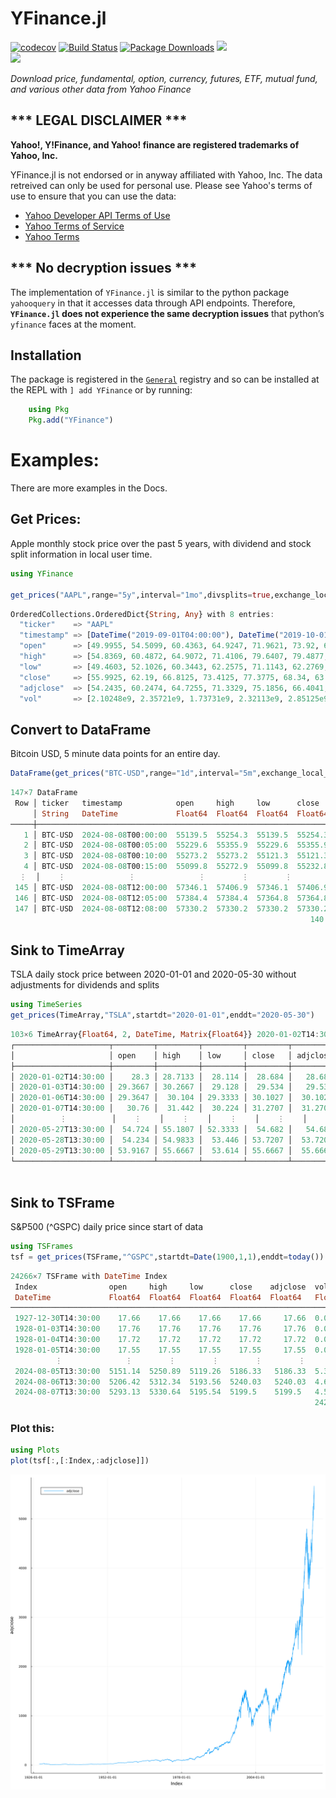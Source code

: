 # YFinance.jl
[![codecov](https://codecov.io/github/eohne/YFinance.jl/graph/badge.svg?token=MYY3JY9HBH)](https://codecov.io/github/eohne/YFinance.jl)
[![Build Status](https://github.com/eohne/YFinance.jl/actions/workflows/CI.yml/badge.svg?branch=master)](https://github.com/eohne/YFinance.jl/actions/workflows/CI.yml?query=branch%3Amaster)
[![Package Downloads](https://img.shields.io/badge/dynamic/json?url=http%3A%2F%2Fjuliapkgstats.com%2Fapi%2Fv1%2Ftotal_downloads%2FYFinance&query=total_requests&label=Downloads)](http://juliapkgstats.com/pkg/YFinance)
[![][docs-stable-img]][docs-stable-url]  
[![][docs-dev-img]][docs-dev-url]  

*Download price, fundamental, option, currency, futures, ETF, mutual fund, and various other data from Yahoo Finance*  


## \*\*\* LEGAL DISCLAIMER \*\*\*
**Yahoo!, Y!Finance, and Yahoo! finance are registered trademarks of
Yahoo, Inc.**

YFinance.jl is not endorsed or in anyway affiliated with Yahoo, Inc. The data retreived can only be used for personal use. 
Please see Yahoo's terms of use to ensure that you can use the data:
 - [Yahoo Developer API Terms of Use](https://policies.yahoo.com/us/en/yahoo/terms/product-atos/apiforydn/index.htm)
 - [Yahoo Terms of Service](https://legal.yahoo.com/us/en/yahoo/terms/otos/index.html)
 - [Yahoo Terms](https://policies.yahoo.com/us/en/yahoo/terms/index.htm)


## \*\*\* No decryption issues \*\*\*
The implementation of `YFinance.jl` is similar to the python package `yahooquery` in that it accesses data through API endpoints. Therefore, **`YFinance.jl` does not experience the same decryption issues** that python’s `yfinance` faces at the moment.


## Installation

The package is registered in the [`General`](https://github.com/JuliaRegistries/General) registry and so can be installed at the REPL with `] add YFinance` or by running:
```julia 
    using Pkg 
    Pkg.add("YFinance")
```

# Examples:

There are more examples in the Docs.

## Get Prices:  
Apple monthly stock price over the past 5 years, with dividend and stock split information in local user time.  

```julia
using YFinance

get_prices("AAPL",range="5y",interval="1mo",divsplits=true,exchange_local_time=false)
```
```julia
OrderedCollections.OrderedDict{String, Any} with 8 entries:
  "ticker"    => "AAPL"
  "timestamp" => [DateTime("2019-09-01T04:00:00"), DateTime("2019-10-01T04:00:00"), DateTime("2019-11-01T04:00:00"), DateT…
  "open"      => [49.9955, 54.5099, 60.4363, 64.9247, 71.9621, 73.92, 68.7337, 60.0214, 69.7003, 77.5799  …  189.83, 186.6…
  "high"      => [54.8369, 60.4872, 64.9072, 71.4106, 79.6407, 79.4877, 74.0224, 71.7165, 78.9507, 90.918  …  199.096, 195…
  "low"       => [49.4603, 52.1026, 60.3443, 62.2575, 71.1143, 62.2769, 51.7694, 57.6839, 69.6029, 77.448  …  186.958, 179…
  "close"     => [55.9925, 62.19, 66.8125, 73.4125, 77.3775, 68.34, 63.5725, 73.45, 79.485, 91.2  …  192.53, 184.4, 180.75…
  "adjclose"  => [54.2435, 60.2474, 64.7255, 71.3329, 75.1856, 66.4041, 61.9183, 71.5387, 77.4167, 89.0673  …  192.024, 18…
  "vol"       => [2.10248e9, 2.35721e9, 1.73731e9, 2.32113e9, 2.85125e9, 2.93375e9, 6.11666e9, 3.18033e9, 2.73292e9, 3.167…
```  


## Convert to DataFrame  
Bitcoin USD, 5 minute data points for an entire day.  

```julia
DataFrame(get_prices("BTC-USD",range="1d",interval="5m",exchange_local_time=true))
```
```julia
147×7 DataFrame
 Row │ ticker   timestamp            open     high     low      close    vol       
     │ String   DateTime             Float64  Float64  Float64  Float64  Float64
─────┼─────────────────────────────────────────────────────────────────────────────
   1 │ BTC-USD  2024-08-08T00:00:00  55139.5  55254.3  55139.5  55254.3  7.3769e6
   2 │ BTC-USD  2024-08-08T00:05:00  55229.6  55355.9  55229.6  55355.9  0.0
   3 │ BTC-USD  2024-08-08T00:10:00  55273.2  55273.2  55121.3  55121.3  1.9198e7
   4 │ BTC-USD  2024-08-08T00:15:00  55099.8  55272.9  55099.8  55232.8  0.0
  ⋮  │    ⋮              ⋮              ⋮        ⋮        ⋮        ⋮         ⋮
 145 │ BTC-USD  2024-08-08T12:00:00  57346.1  57406.9  57346.1  57406.9  0.0
 146 │ BTC-USD  2024-08-08T12:05:00  57384.4  57384.4  57364.8  57364.8  0.0
 147 │ BTC-USD  2024-08-08T12:08:00  57330.2  57330.2  57330.2  57330.2  0.0
                                                                   140 rows omitted
```

## Sink to TimeArray  

TSLA daily stock price between 2020-01-01 and 2020-05-30 without adjustments for dividends and splits  

```julia
using TimeSeries
get_prices(TimeArray,"TSLA",startdt="2020-01-01",enddt="2020-05-30")
```  

```julia
103×6 TimeArray{Float64, 2, DateTime, Matrix{Float64}} 2020-01-02T14:30:00 to 2020-05-29T13:30:00
┌─────────────────────┬─────────┬─────────┬─────────┬─────────┬──────────┬───────────┐
│                     │ open    │ high    │ low     │ close   │ adjclose │ vol       │
├─────────────────────┼─────────┼─────────┼─────────┼─────────┼──────────┼───────────┤
│ 2020-01-02T14:30:00 │    28.3 │ 28.7133 │  28.114 │  28.684 │   28.684 │ 1.42982e8 │
│ 2020-01-03T14:30:00 │ 29.3667 │ 30.2667 │  29.128 │  29.534 │   29.534 │ 2.66678e8 │
│ 2020-01-06T14:30:00 │ 29.3647 │  30.104 │ 29.3333 │ 30.1027 │  30.1027 │ 1.51995e8 │
│ 2020-01-07T14:30:00 │   30.76 │  31.442 │  30.224 │ 31.2707 │  31.2707 │ 2.68232e8 │
│          ⋮          │    ⋮    │    ⋮    │    ⋮    │    ⋮    │    ⋮     │     ⋮     │
│ 2020-05-27T13:30:00 │  54.724 │ 55.1807 │ 52.3333 │  54.682 │   54.682 │ 1.73242e8 │
│ 2020-05-28T13:30:00 │  54.234 │ 54.9833 │  53.446 │ 53.7207 │  53.7207 │ 1.08834e8 │
│ 2020-05-29T13:30:00 │ 53.9167 │ 55.6667 │  53.614 │ 55.6667 │  55.6667 │ 1.76468e8 │
└─────────────────────┴─────────┴─────────┴─────────┴─────────┴──────────┴───────────┘
                                                                       96 rows omitted
```

## Sink to TSFrame  
S&P500 (^GSPC) daily price since start of data  

```julia
using TSFrames
tsf = get_prices(TSFrame,"^GSPC",startdt=Date(1900,1,1),enddt=today())
```  

```julia
24266×7 TSFrame with DateTime Index
 Index                open     high     low      close    adjclose  vol        ticker 
 DateTime             Float64  Float64  Float64  Float64  Float64   Float64    String
──────────────────────────────────────────────────────────────────────────────────────
 1927-12-30T14:30:00    17.66    17.66    17.66    17.66     17.66  0.0        ^GSPC
 1928-01-03T14:30:00    17.76    17.76    17.76    17.76     17.76  0.0        ^GSPC
 1928-01-04T14:30:00    17.72    17.72    17.72    17.72     17.72  0.0        ^GSPC
 1928-01-05T14:30:00    17.55    17.55    17.55    17.55     17.55  0.0        ^GSPC
          ⋮              ⋮        ⋮        ⋮        ⋮        ⋮          ⋮        ⋮
 2024-08-05T13:30:00  5151.14  5250.89  5119.26  5186.33   5186.33  5.33325e9  ^GSPC
 2024-08-06T13:30:00  5206.42  5312.34  5193.56  5240.03   5240.03  4.69019e9  ^GSPC
 2024-08-07T13:30:00  5293.13  5330.64  5195.54  5199.5    5199.5   4.55826e9  ^GSPC
                                                                    24259 rows omitted
```

### Plot this:
```julia
using Plots
plot(tsf[:,[:Index,:adjclose]])
```  
![S&P500](docs/src/assets/snp500.svg)

[docs-stable-img]: https://img.shields.io/badge/docs-stable-blue.svg
[docs-stable-url]: https://eohne.github.io/YFinance.jl/stable/

[docs-dev-img]: https://img.shields.io/badge/docs-dev-blue.svg
[docs-dev-url]: https://eohne.github.io/YFinance.jl/dev/

